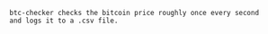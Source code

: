     btc-checker checks the bitcoin price roughly once every second 
    and logs it to a .csv file.
